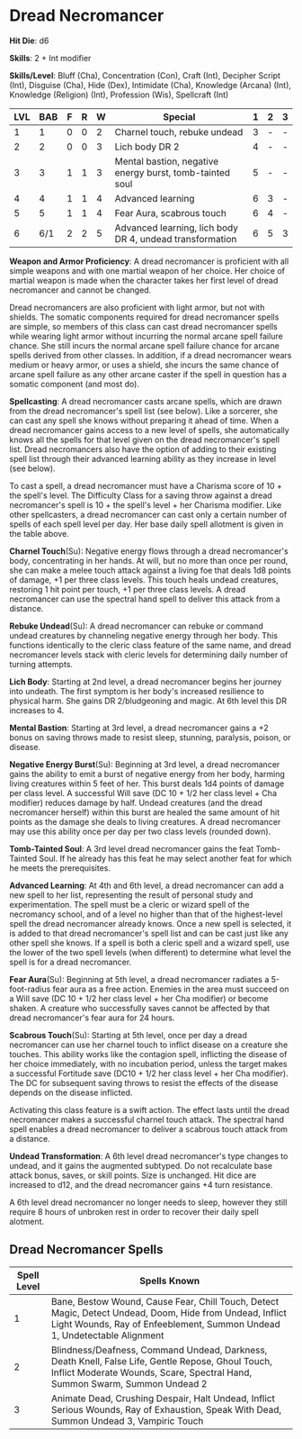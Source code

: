# Dread Necromancer

**Hit Die**: d6

**Skills**: 2 + Int modifier

**Skills/Level**: Bluff (Cha), Concentration (Con), Craft (Int), Decipher Script (Int), Disguise (Cha), Hide (Dex), Intimidate (Cha), Knowledge (Arcana) (Int), Knowledge (Religion) (Int), Profession (Wis), Spellcraft (Int)

LVL | BAB | F | R | W | Special |  1 | 2 | 3
--- | --- | - | - | - | ------- |  - | - | -
1   | 1   | 0 | 0 | 2 | Charnel touch, rebuke undead | 3 | -   | -  
2   | 2   | 0 | 0 | 3 | Lich body DR 2 | 4 | -   | -
3   | 3   | 1 | 1 | 3 | Mental bastion, negative energy burst, tomb-tainted soul | 5 | - | -
4   | 4   | 1 | 1 | 4 | Advanced learning | 6 | 3 | -
5   | 5   | 1 | 1 | 4 | Fear Aura, scabrous touch | 6 | 4 | -
6   | 6/1 | 2 | 2 | 5 | Advanced learning, lich body DR 4, undead transformation | 6 | 5 | 3

**Weapon and Armor Proficiency**: A dread necromancer is proficient with all simple weapons and with one martial weapon of her choice. Her choice of martial weapon is made when the character takes her first level of dread necromancer and cannot be changed.

Dread necromancers are also proficient with light armor, but not with shields. The somatic components required for dread necromancer spells are simple, so members of this class can cast dread necromancer spells while wearing light armor without incurring the normal arcane spell failure chance. She still incurs the normal arcane spell failure chance for arcane spells derived from other classes. In addition, if a dread necromancer wears medium or heavy armor, or uses a shield, she incurs the same chance of arcane spell failure as any other arcane caster if the spell in question has a somatic component (and most do).

**Spellcasting**: A dread necromancer casts arcane spells, which are drawn from the dread necromancer's spell list (see below). Like a sorcerer, she can cast any spell she knows without preparing it ahead of time. When a dread necromancer gains access to a new level of spells, she automatically knows all the spells for that level given on the dread necromancer's spell list. Dread necromancers also have the option of adding to their existing spell list through their advanced learning ability as they increase in level (see below).

To cast a spell, a dread necromancer must have a Charisma score of 10 + the spell's level. The Difficulty Class for a saving throw against a dread necromancer's spell is 10 + the spell's level + her Charisma modifier. Like other spellcasters, a dread necromancer can cast only a certain number of spells of each spell level per day. Her base daily spell allotment is given in the table above.

**Charnel Touch**(Su): Negative energy flows through a dread necromancer's body, concentrating in her hands. At will, but no more than once per round, she can make a melee touch attack against a living foe that deals 1d8 points of damage, +1 per three class levels. This touch heals undead creatures, restoring 1 hit point per touch, +1 per three class levels. A dread necromancer can use the spectral hand spell to deliver this attack from a distance.

**Rebuke Undead**(Su): A dread necromancer can rebuke or command undead creatures by channeling negative energy through her body. This functions identically to the cleric class feature of the same name, and dread necromancer levels stack with cleric levels for determining daily number of turning attempts.

**Lich Body**: Starting at 2nd level, a dread necromancer begins her journey into undeath. The first symptom is her body's increased resilience to physical harm. She gains DR 2/bludgeoning and magic. At 6th level this DR increases to 4.

**Mental Bastion**: Starting at 3rd level, a dread necromancer gains a +2 bonus on saving throws made to resist sleep, stunning, paralysis, poison, or disease.

**Negative Energy Burst**(Su): Beginning at 3rd level, a dread necromancer gains the ability to emit a burst of negative energy from her body, harming living creatures within 5 feet of her. This burst deals 1d4 points of damage per class level. A successful Will save (DC 10 + 1/2 her class level + Cha modifier) reduces damage by half. Undead creatures (and the dread necromancer herself) within this burst are healed the same amount of hit points as the damage she deals to living creatures. A dread necromancer may use this ability once per day per two class levels (rounded down).

**Tomb-Tainted Soul**: A 3rd level dread necromancer gains the feat Tomb-Tainted Soul. If he already has this feat he may select another feat for which he meets the prerequisites.

**Advanced Learning**: At 4th and 6th level, a dread necromancer can add a new spell to her list, representing the result of personal study and experimentation. The spell must be a cleric or wizard spell of the necromancy school, and of a level no higher than that of the highest-level spell the dread necromancer already knows. Once a new spell is selected, it is added to that dread necromancer's spell list and can be cast just like any other spell she knows. If a spell is both a cleric spell and a wizard spell, use the lower of the two spell levels (when different) to determine what level the spell is for a dread necromancer.

**Fear Aura**(Su): Beginning at 5th level, a dread necromancer radiates a 5-foot-radius fear aura as a free action. Enemies in the area must succeed on a Will save (DC 10 + 1/2 her class level + her Cha modifier) or become shaken. A creature who successfully saves cannot be affected by that dread necromancer's fear aura for 24 hours.

**Scabrous Touch**(Su): Starting at 5th level, once per day a dread necromancer can use her charnel touch to inflict disease on a creature she touches. This ability works like the contagion spell, inflicting the disease of her choice immediately, with no incubation period, unless the target makes a successful Fortitude save (DC10 + 1/2 her class level + her Cha modifier). The DC for subsequent saving throws to resist the effects of the disease depends on the disease inflicted.

Activating this class feature is a swift action. The effect lasts until the dread necromancer makes a successful charnel touch attack. The spectral hand spell enables a dread necromancer to deliver a scabrous touch attack from a distance.

**Undead Transformation**: A 6th level dread necromancer's type changes to undead, and it gains the augmented subtyped. Do not recalculate base attack bonus, saves, or skill points. Size is unchanged. Hit dice are increased to d12, and the dread necromancer gains +4 turn resistance.

A 6th level dread necromancer no longer needs to sleep, however they still require 8 hours of unbroken rest in order to recover their daily spell alotment. 

## Dread Necromancer Spells
Spell Level | Spells Known
----------- | ------------
1 | Bane, Bestow Wound, Cause Fear, Chill Touch, Detect Magic, Detect Undead, Doom, Hide from Undead, Inflict Light Wounds, Ray of Enfeeblement, Summon Undead 1, Undetectable Alignment
2 | Blindness/Deafness, Command Undead, Darkness, Death Knell, False Life, Gentle Repose, Ghoul Touch, Inflict Moderate Wounds, Scare, Spectral Hand, Summon Swarm, Summon Undead 2
3 | Animate Dead, Crushing Despair, Halt Undead, Inflict Serious Wounds, Ray of Exhaustion, Speak With Dead, Summon Undead 3, Vampiric Touch